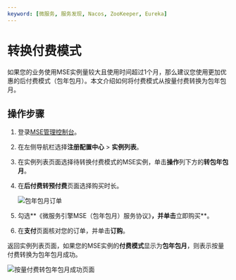 ```yaml
---
keyword: [微服务, 服务发现, Nacos, ZooKeeper, Eureka]
---
```


# 转换付费模式

如果您的业务使用MSE实例量较大且使用时间超过1个月，那么建议您使用更加优惠的后付费模式（包年包月）。本文介绍如何将付费模式从按量付费转换为包年包月。

## 操作步骤

1.  登录[MSE管理控制台](https://mse.console.aliyun.com)。

2.  在左侧导航栏选择**注册配置中心** \> **实例列表**。

3.  在实例列表页面选择待转换付费模式的MSE实例，单击**操作**列下方的**转包年包月**。

4.  在**后付费转预付费**页面选择购买时长。

    ![包年包月订单](https://static-aliyun-doc.oss-accelerate.aliyuncs.com/assets/img/zh-CN/4428673061/p75262.png)

5.  勾选**《微服务引擎MSE（包年包月）服务协议》**，并单击**立即购买**。

6.  在**支付**页面核对您的订单，并单击**订购**。


返回实例列表页面，如果您的MSE实例的**付费模式**显示为**包年包月**，则表示按量付费转换为包年包月成功。

![按量付费转包年包月成功页面](https://static-aliyun-doc.oss-accelerate.aliyuncs.com/assets/img/zh-CN/4988673061/p75266.png)

